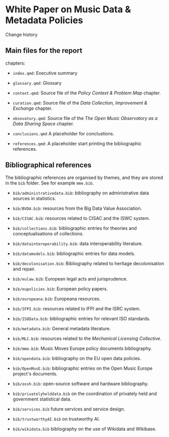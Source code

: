 # White Paper on Music Data & Metadata Policies

Change history

## Main files for the report

chapters:

-   `index.qmd`: Executive summary

-   `glossary.qmd`: Glossary

-   `context.qmd`: Source file of the *Policy Context & Problem Map* chapter.

-   `curation.qmd`: Source file of the *Data Collection, Improvement & Exchange* chapter.

-   `obsevatory.qmd`: Source file of the *The Open Music Observatory as a Data Sharing Space* chapter.

-   `conclusions.qmd` A placeholder for conclustions.

-   `references.qmd`: A placeholder start printing the bibliographic references.

## Bibliographical references

The bibliographic references are organised by themes, and they are stored in the `bib` folder. See for example `mme.bib`.

-   `bib/administrativedata.bib`: bibliography on administrative data sources in statistics.

-   `bib/BVDA.bib`: resources from the Big Data Value Association.

-   `bib/CISAC.bib`: resources related to CISAC and the ISWC system.

-   `bib/collections.bib`: bibliographic entries for theories and conceptualisations of collections.

-   `bib/datainteroperability.bib`: data interoperability literature.

-   `bib/datamodels.bib`: bibliographic entries for data models.

-   `bib/decolonisation.bib`: Bibliography related to heritage decolonisation and repair.

-   `bib/eulaw.bib`: European legal acts and jurisprudence.

-   `bib/eupolicies.bib`: European policy papers.

-   `bib/europeana.bib`: Europeana resources.

-   `bib/IFPI.bib`: resources related to IFPI and the ISRC system.

-   `bib/ISOData.bib`: bibliographic entries for relevant ISO standards.

-   `bib/metadata.bib`: General metadata literature.

-   `bib/MLC.bib`: resources related to the *Mechanical Licensing Collective*.

-   `bib/mme.bib`: Music Moves Europe policy documents bibliography.

-   `bib/opendata.bib`: bibliography on the EU open data policies.

-   `bib/OpenMusE.bib`: bibliographic entries on the Open Music Europe project's documents.

-   `bib/ossh.bib`: open-source software and hardware bibliography.

-   `bib/privatelyhelddata.bib` on the coordination of privately held and government statistical data.

-   `bib/services.bib` future services and service design.

-   `bib/trustworthyAI.bib` on trustworthy AI.

-   `bib/wikidata.bib` bibliography on the use of Wikidata and Wikibase.
